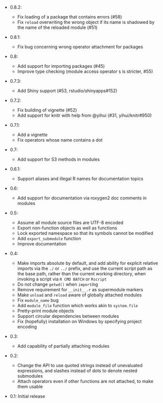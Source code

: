 * 0.8.2:
    * Fix loading of a package that contains errors (#58)
    * Fix `reload` overwriting the wrong object if its name is shadowed by the
      name of the reloaded module (#51)

* 0.8.1:
    * Fix bug concerning wrong operator attachment for packages

* 0.8:
    * Add support for importing packages (#45)
    * Improve type checking (module access operator `$` is stricter, #55)

* 0.7.3:
    * Add Shiny support (#53, rstudio/shinyapps#152)

* 0.7.2:
    * Fix building of vignette (#52)
    * Add support for knitr with help from @yihui (#31, yihui/knitr#950)

* 0.7.1:
    * Add a vignette
    * Fix operators whose name contains a dot

* 0.7:
    * Add support for S3 methods in modules

* 0.6.1:
    * Support aliases and illegal R names for documentation topics

* 0.6:
    * Add support for documentation via roxygen2 doc comments in modules

* 0.5:
    * Assume all module source files are UTF-8 encoded
    * Export non-function objects as well as functions
    * Lock exported namespace so that its symbols cannot be modified
    * Add `export_submodule` function
    * Improve documentation

* 0.4:
    * Make imports absolute by default, and add ability for explicit relative
      imports via the `./` or `../` prefix, and use the current script path as
      the base path, rather than the current working directory, when invoking a
      script via `R CMD BATCH` or `Rscript`
    * Do not change `getwd()` when `import`ing
    * Remove requirement for `__init__.r` as supermodule markers
    * Make `unload` and `reload` aware of globally attached modules
    * Fix `module_name` bug
    * Add `module_file` function which works akin to `system.file`
    * Pretty-print module objects
    * Support circular dependencies between modules
    * Fix (hopefully) installation on Windows by specifying project encoding

* 0.3:
    * Add capability of partially attaching modules

* 0.2:
    * Change the API to use quoted strings instead of unevaluated
      expressions, and slashes instead of dots to denote nested submodules
    * Attach operators even if other functions are not attached, to make them
      usable

* 0.1: Initial release
